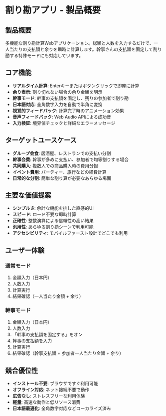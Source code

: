 # 割り勘アプリ - 製品概要

## 製品概要
多機能な割り勘計算Webアプリケーション。総額と人数を入力するだけで、一人当たりの支払額と余りを瞬時に計算します。幹事さんの支払額を固定して割り勘する特殊モードにも対応しています。

## コア機能
- **リアルタイム計算**: Enterキーまたはボタンクリックで即座に計算
- **余り表示**: 割り切れない場合の余り金額を明示
- **幹事モード**: 幹事の支払額を固定し、残りの参加者で割り勘
- **日本語対応**: 全角数字入力を自動で半角に変換
- **視覚的フィードバック**: 計算完了時のアニメーション効果
- **音声フィードバック**: Web Audio APIによる成功音
- **入力検証**: 境界値チェックと詳細なエラーメッセージ

## ターゲットユースケース
- **グループ会食**: 居酒屋、レストランでの支払い分割
- **幹事会費**: 幹事が多めに支払い、参加者で均等割りする場合
- **共同購入**: 複数人での商品購入時の費用分担
- **イベント費用**: パーティー、旅行などの経費計算
- **日常的な分割**: 簡単な割り算が必要なあらゆる場面

## 主要な価値提案
- **シンプルさ**: 余計な機能を排した直感的UI
- **スピード**: ロード不要な即時計算
- **正確性**: 整数演算による信頼性の高い結果
- **汎用性**: あらゆる割り勘シーンで利用可能
- **アクセシビリティ**: モバイルファースト設計でどこでも利用

## ユーザー体験
### 通常モード
1. 金額入力（日本円）
2. 人数入力
3. 計算実行
4. 結果確認（一人当たり金額 + 余り）

### 幹事モード
1. 金額入力（日本円）
2. 人数入力
3. 「幹事の支払額を固定する」をオン
4. 幹事の支払額を入力
5. 計算実行
6. 結果確認（幹事支払額 + 参加者一人当たり金額 + 余り）

## 競合優位性
- **インストール不要**: ブラウザですぐ利用可能
- **オフライン対応**: ネット接続不要で動作
- **広告なし**: ストレスフリーな利用体験
- **軽量**: 高速な動作と低リソース消費
- **日本語最適化**: 全角数字対応などローカライズ済み